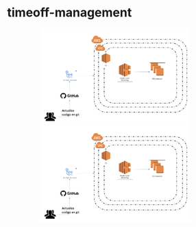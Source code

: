 # timeoff-management


<p align="center">
  <img src="diagram.png" width="350" title="hover text">
  <img src="diagram.png" width="350" alt="accessibility text">
</p>